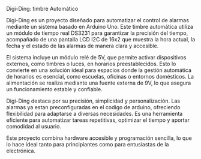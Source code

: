 Digi-Ding: timbre Automático 

Digi-Ding es un proyecto diseñado para automatizar el control de alarmas mediante un sistema basado en Arduino Uno. Este timbre automática utiliza un módulo de tiempo real DS3231 para garantizar la precisión del tiempo, acompañado de una pantalla LCD I2C de 16x2 que muestra la hora actual, la fecha y el estado de las alarmas de manera clara y accesible.

El sistema incluye un módulo relé de 5V, que permite activar dispositivos externos, como timbres o luces, en horarios preestablecidos. Esto lo convierte en una solución ideal para espacios donde la gestión automática de horarios es esencial, como escuelas, oficinas o entornos domésticos. La alimentación se realiza mediante una fuente externa de 9V, lo que asegura un funcionamiento estable y confiable.

Digi-Ding destaca por su precisión, simplicidad y personalización. Las alarmas ya estan preconfiguradas en el codigo de arduino, ofreciendo flexibilidad para adaptarse a diversas necesidades. Es una herramienta eficiente para automatizar tareas repetitivas, optimizar el tiempo y aportar comodidad al usuario.

Este proyecto combina hardware accesible y programación sencilla, lo que lo hace ideal tanto para principiantes como para entusiastas de la electrónica.
